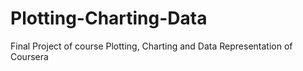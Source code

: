 # Plotting-Charting-Data

Final Project of course Plotting, Charting and Data Representation of Coursera
